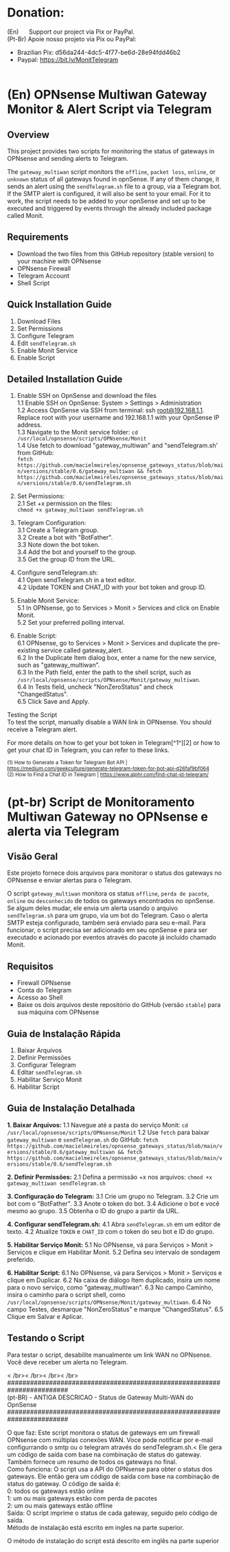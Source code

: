 # Donation:

(En)      Support our project via Pix or PayPal. <br />
(Pt-Br) Apoie nosso projeto via Pix ou PayPal: <br />

- Brazilian Pix: d56da244-4dc5-4f77-be6d-28e94fdd46b2 <br />
- Paypal:  https://bit.ly/MonitTelegram <br /><br />


# (En) OPNsense Multiwan Gateway Monitor & Alert Script via Telegram

## Overview
This project provides two scripts for monitoring the status of gateways in OPNsense and sending alerts to Telegram.

The `gateway_multiwan` script monitors the `offline`, `packet loss`, `online`, or `unknown` status of all gateways found in opnSense. If any of them change, it sends an alert using the `sendTelegram.sh` file to a group, via a Telegram bot. If the SMTP alert is configured, it will also be sent to your email. For it to work, the script needs to be added to your opnSense and set up to be executed and triggered by events through the already included package called Monit.


## Requirements
- Download the two files from this GitHub repository (stable version) to your machine with OPNsense
- OPNsense Firewall
- Telegram Account
- Shell Script


## Quick Installation Guide
1. Download Files
2. Set Permissions
3. Configure Telegram
4. Edit `sendTelegram.sh`
5. Enable Monit Service
6. Enable Script

## Detailed Installation Guide

1. Enable SSH on OpnSense and download the files<br />
   1.1 Enable SSH on OpnSense: System > Settings > Administration <br />
   1.2 Access OpnSense via SSH from terminal: ssh root@192.168.1.1. Replace root with your username and 192.168.1.1 with your OpnSense IP address.<br />
   1.3 Navigate to the Monit service folder: `cd /usr/local/opnsense/scripts/OPNsense/Monit`<br />
   1.4 Use fetch to download "gateway_multiwan" and "sendTelegram.sh' from GitHub:<br /> 
      `fetch https://github.com/macielmeireles/opnsense_gateways_status/blob/main/versions/stable/0.6/gateway_multiwan && fetch https://github.com/macielmeireles/opnsense_gateways_status/blob/main/versions/stable/0.6/sendTelegram.sh`<br />

2. Set Permissions:<br />
   2.1 Set +x permission on the files:<br /> `chmod +x gateway_multiwan sendTelegram.sh`<br />

3. Telegram Configuration:<br />
   3.1 Create a Telegram group.<br />
   3.2 Create a bot with "BotFather".<br />
   3.3 Note down the bot token.<br />
   3.4 Add the bot and yourself to the group.<br />
   3.5 Get the group ID from the URL.<br />

4. Configure sendTelegram.sh:<br />
   4.1 Open sendTelegram.sh in a text editor.<br />
   4.2 Update TOKEN and CHAT_ID with your bot token and group ID.<br />

5. Enable Monit Service:<br />
   5.1 In OPNsense, go to Services > Monit > Services and click on Enable Monit.<br />
   5.2 Set your preferred polling interval.<br />

6. Enable Script:<br />
   6.1 OPNsense, go to Services > Monit > Services and duplicate the pre-existing service called gateway_alert.<br />
   6.2 In the Duplicate Item dialog box, enter a name for the new service, such as "gateway_multiwan".<br />
   6.3 In the Path field, enter the path to the shell script, such as `/usr/local/opnsense/scripts/OPNsense/Monit/gateway_multiwan`.<br />
   6.4 In Tests field, uncheck "NonZeroStatus" and check "ChangedStatus".<br />
   6.5 Click Save and Apply.<br />

Testing the Script<br />
To test the script, manually disable a WAN link in OPNsense. You should receive a Telegram alert.<br />

For more details on how to get your bot token in Telegram[^1^][2] or how to get your chat ID in Telegram, you can refer to these links.<br />

<sub>(1) How to Generate a Token for Telegram Bot API | https://medium.com/geekculture/generate-telegram-token-for-bot-api-d26faf9bf064</sub> <br />
<sub>(2) How to Find a Chat ID in Telegram | https://www.alphr.com/find-chat-id-telegram/ </sub> <br />
  


##


# (pt-br) Script de Monitoramento Multiwan Gateway no OPNsense e alerta via Telegram

## Visão Geral
Este projeto fornece dois arquivos para monitorar o status dos gateways no OPNsense e enviar alertas para o Telegram. 

O script `gateway_multiwan` monitora os status `offline`, `perda de pacote`, `online` ou `desconhecido` de todos os gateways encontrados no opnSense. 
Se algum deles mudar, ele envia um alerta usando o arquivo `sendTelegram.sh` para um grupo, via um bot do Telegram.
Caso o alerta SMTP esteja configurado, também será enviado para seu e-mail.
Para funcionar, o script precisa ser adicionado em seu opnSense e para ser executado e acionado por eventos através do pacote já incluído chamado Monit.

## Requisitos
- Firewall OPNsense
- Conta do Telegram
- Acesso ao Shell
- Baixe os dois arquivos deste repositório do GitHub (versão `stable`) para sua máquina com OPNsense

## Guia de Instalação Rápida
1. Baixar Arquivos
2. Definir Permissões
3. Configurar Telegram
4. Editar `sendTelegram.sh`
5. Habilitar Serviço Monit
6. Habilitar Script

## Guia de Instalação Detalhada

**1. Baixar Arquivos:**
   1.1 Navegue até a pasta do serviço Monit:
     ```
     cd /usr/local/opnsense/scripts/OPNsense/Monit
     ```
   1.2 Use `fetch` para baixar `gateway_multiwan` e `sendTelegram.sh` do GitHub:
     ```
     fetch https://github.com/macielmeireles/opnsense_gateways_status/blob/main/versions/stable/0.6/gateway_multiwan && fetch https://github.com/macielmeireles/opnsense_gateways_status/blob/main/versions/stable/0.6/sendTelegram.sh
     ```

**2. Definir Permissões:**
   2.1 Defina a permissão +x nos arquivos:
     ```
     chmod +x gateway_multiwan sendTelegram.sh
     ```

**3. Configuração do Telegram:**
   3.1 Crie um grupo no Telegram.
   3.2 Crie um bot com o "BotFather".
   3.3 Anote o token do bot.
   3.4 Adicione o bot e você mesmo ao grupo.
   3.5 Obtenha o ID do grupo a partir da URL.

**4. Configurar sendTelegram.sh:**
   4.1 Abra `sendTelegram.sh` em um editor de texto.
   4.2 Atualize `TOKEN` e `CHAT_ID` com o token do seu bot e ID do grupo.

**5. Habilitar Serviço Monit:**
   5.1 No OPNsense, vá para Serviços > Monit > Serviços e clique em Habilitar Monit.
   5.2 Defina seu intervalo de sondagem preferido.

**6. Habilitar Script:**
   6.1 No OPNsense, vá para Serviços > Monit > Serviços e clique em Duplicar.
   6.2 Na caixa de diálogo Item duplicado, insira um nome para o novo serviço, como "gateway_multiwan".
   6.3 No campo Caminho, insira o caminho para o script shell, como `/usr/local/opnsense/scripts/OPNsense/Monit/gateway_multiwan`.
   6.4 No campo Testes, desmarque "NonZeroStatus" e marque "ChangedStatus".
   6.5 Clique em Salvar e Aplicar.

## Testando o Script
Para testar o script, desabilite manualmente um link WAN no OPNsense. Você deve receber um alerta no Telegram.








< /br>< /br>< /br>< /br>
######################################################################## <br />
(pt-BR) - ANTIGA DESCRICAO - Status de Gateway Multi-WAN do OpnSense <br />
######################################################################## <br />

O que faz: Este script monitora o status de gateways em um firewall OPNsense com múltiplas conexões WAN. Voce pode notificar por e-mail configurrando o smtp ou o telegram através do sendTelegram.sh.<
Ele gera um código de saída com base na combinação de status do gateway. Também fornece um resumo de todos os gateways no final. <br />
Como funciona: O script usa a API do OPNsense para obter o status dos gateways. Ele então gera um código de saída com base na combinação de status do gateway. O código de saída é: <br />
0: todos os gateways estão online <br />
1: um ou mais gateways estão com perda de pacotes <br />
2: um ou mais gateways estão offline <br />
Saída: O script imprime o status de cada gateway, seguido pelo código de saída. <br />
Método de instalação está escrito em ingles na parte superior. <br />

O método de instalação do script está descrito em inglês na parte superior
